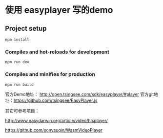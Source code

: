 # 使用 easyplayer 写的demo

## Project setup
```
npm install
```

### Compiles and hot-reloads for development
```
npm run dev
```

### Compiles and minifies for production
```
npm run build
```


官方Demo地址： http://open.tsingsee.com/sdk/easyplayer/#player
官方git地址：https://github.com/tsingsee/EasyPlayer.js


其它可参考项目：

http://www.easydarwin.org/article/video/hlsplayer/

https://github.com/sonysuqin/WasmVideoPlayer

